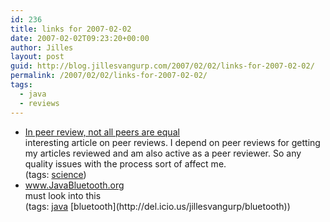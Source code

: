 ```yaml
---
id: 236
title: links for 2007-02-02
date: 2007-02-02T09:23:20+00:00
author: Jilles
layout: post
guid: http://blog.jillesvangurp.com/2007/02/02/links-for-2007-02-02/
permalink: /2007/02/02/links-for-2007-02-02/
tags:
  - java
  - reviews
---
```

<ul class="delicious">
	<li>
		<div class="delicious-link"><a href="http://arstechnica.com/news.ars/post/20070131-8747.html">In peer review, not all peers are equal</a></div>
		<div class="delicious-extended">interesting article on peer reviews. I depend on peer reviews for getting my articles reviewed and am also active as  a peer reviewer. So any quality issues with the process sort of affect me.</div>
		<div class="delicious-tags">(tags: <a href="http://del.icio.us/jillesvangurp/science">science</a>)</div>
	</li>
	<li>
		<div class="delicious-link"><a href="http://www.javabluetooth.org/">www.JavaBluetooth.org</a></div>
		<div class="delicious-extended">must look into this</div>
		<div class="delicious-tags">(tags: <a href="http://del.icio.us/jillesvangurp/java">java</a> [bluetooth](http://del.icio.us/jillesvangurp/bluetooth))</div>
	</li>
</ul>
